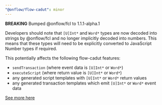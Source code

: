 ```yaml
---
"@onflow/flow-cadut": minor
---
```


**BREAKING** Bumped @onflow/fcl to 1.1.1-alpha.1

Developers should note that `[U]Int*` and `Word*` types are now decoded into strings by @onflow/fcl and no longer implicitly decoded into numbers.  This means that these types will need to be explicitly converted to JavaScript Number types if required.

This potentially affects the following flow-cadut features:

 - `sendTransaction` (where event data is `[U]Int*` or `Word*`)
 - `executeScript` (where return value is `[U]Int*` or `Word*`)
 - any generated script templates with `[U]Int*` or `Word*` return values
 - any generated transaction templates which emit `[U]Int*` or `Word*` event data

[See more here](https://github.com/onflow/fcl-js/blob/%40onflow/fcl%401.0.3-alpha.1/packages/sdk/CHANGELOG.md#100-alpha0)